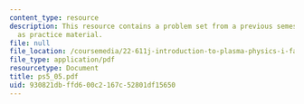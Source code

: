 ```yaml
---
content_type: resource
description: This resource contains a problem set from a previous semester, provided
  as practice material.
file: null
file_location: /coursemedia/22-611j-introduction-to-plasma-physics-i-fall-2006/930821dbffd600c2167c52801df15650_ps5_05.pdf
file_type: application/pdf
resourcetype: Document
title: ps5_05.pdf
uid: 930821db-ffd6-00c2-167c-52801df15650
---
```

